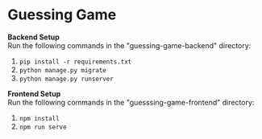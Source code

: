 # Guessing Game

**Backend Setup**\
Run the following commands in the "guessing-game-backend" directory:

1. `pip install -r requirements.txt`  
2. `python manage.py migrate`  
3. `python manage.py runserver`
  
  
  
**Frontend Setup**\
Run the following commands in the "guesssing-game-frontend" directory:

1. `npm install`  
2. `npm run serve`
  
